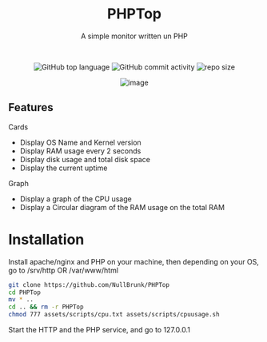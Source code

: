 <div align="center">

# PHPTop

A simple monitor written un PHP 

<br>

![GitHub top language](https://img.shields.io/github/languages/top/NullBrunk/PHPTop?style=for-the-badge)
![GitHub commit activity](https://img.shields.io/github/commit-activity/m/NullBrunk/PHPTop?style=for-the-badge)
![repo size](https://img.shields.io/github/repo-size/NullBrunk/PHPTop?style=for-the-badge)

![image](https://user-images.githubusercontent.com/106782577/210119720-9e506e44-7a26-46b3-825e-d7d507aa8f57.png)


</div>

## Features 

Cards   
- Display OS Name and Kernel version
- Display RAM usage every 2 seconds
- Display disk usage and total disk space
- Display the current uptime

Graph    
- Display a graph of the CPU usage 
- Display a Circular diagram of the RAM usage on the total RAM


# Installation

Install apache/nginx and PHP on your machine, then depending on your OS, go to /srv/http OR /var/www/html

```bash
git clone https://github.com/NullBrunk/PHPTop
cd PHPTop
mv * ..
cd .. && rm -r PHPTop
chmod 777 assets/scripts/cpu.txt assets/scripts/cpuusage.sh
```

Start the HTTP and the PHP service, and go to 127.0.0.1 
